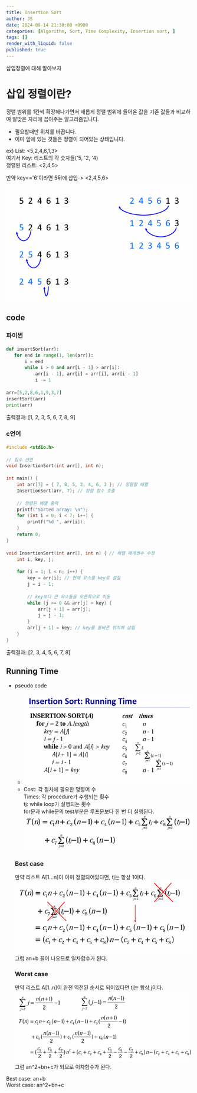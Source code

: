 ```yaml
---
title: Insertion Sort
author: JS
date: 2024-09-14 21:30:00 +0900
categories: [Algorithm, Sort, Time Complexity, Insertion sort, ]
tags: []
render_with_liquid: false
published: true
---
```


삽입정렬에 대해 알아보자


# 삽입 정렬이란?
정렬 범위를 1칸씩 확장해나가면서 새롭게 정렬 범위에 들어온 값을 기존 값들과 비교하여 알맞은 자리에 꼽아주는 알고리즘입니다.

- 필요할때만 위치를 바꿉니다.
- 이미 앞에 있는 것들은 정렬이 되어있는 상태입니다.

ex) List: <5,2,4,6,1,3>  
여기서 Key: 리스트의 각 숫자들('5, '2, '4)  
정렬된 리스트: <2,4,5>    
  
  만약 key=='6'이라면 5뒤에 삽입-> <2,4,5,6>  

![image](./assets/img/sort/InsertionSort.png)  
  
## code
### 파이썬 
 ```python
 def insertSort(arr):
    for end in range(1, len(arr)):
        i = end
        while i > 0 and arr[i - 1] > arr[i]:
            arr[i - 1], arr[i] = arr[i], arr[i - 1]
            i -= 1

arr=[5,2,8,6,1,9,3,7]
insertSort(arr)
print(arr)

```
출력결과: [1, 2, 3, 5, 6, 7, 8, 9]

### c언어
```cpp
#include <stdio.h>

// 함수 선언
void InsertionSort(int arr[], int n);

int main() {
	int arr[7] = { 7, 8, 5, 2, 4, 6, 3 }; // 정렬할 배열
	InsertionSort(arr, 7); // 정렬 함수 호출

	// 정렬된 배열 출력
	printf("Sorted array: \n");
	for (int i = 0; i < 7; i++) {
		printf("%d ", arr[i]);
	}
	return 0;
}

void InsertionSort(int arr[], int n) { // 배열 매개변수 수정
	int i, key, j;

	for (i = 1; i < n; i++) {
		key = arr[i]; // 현재 요소를 key로 설정
		j = i - 1;

		// key보다 큰 요소들을 오른쪽으로 이동
		while (j >= 0 && arr[j] > key) {
			arr[j + 1] = arr[j];
			j = j - 1;
		}
		arr[j + 1] = key; // key를 올바른 위치에 삽입
	}
}
```
출력결과: [2, 3, 4, 5, 6, 7, 8]
  
## Running Time
- pseudo code
  - ![image](./assets/img/sort/pseudocode.png)  
  - Cost: 각 절차에 필요한 명령어 수  
  Times: 각 procedure가 수행되는 횟수  
  tj: while loop가 실행되는 횟수  
  for문과 while문의 test부분은 루프문보다 한 번 더 실행된다.  
  ![image](./assets/img/sort/time.png) 
   
  ### Best case 
  만약 리스트 A[1...n]이 이미 정렬되어있다면, tj는 항상 1이다.  
    ![image](./assets/img/sort/best.png)  
    그럼 an+b 꼴이 나오므로 일차함수가 된다.
  
  ### Worst case
  만약 리스트 A[1..n]이 완전 역전된 순서로 되어있다면 tj는 항상 j이다.   
   ![image](./assets/img/sort/worst.png)  
   그럼 an^2+bn+c가 되므로 이차함수가 된다.

Best case: an+b  
Worst case: an^2+bn+c  
